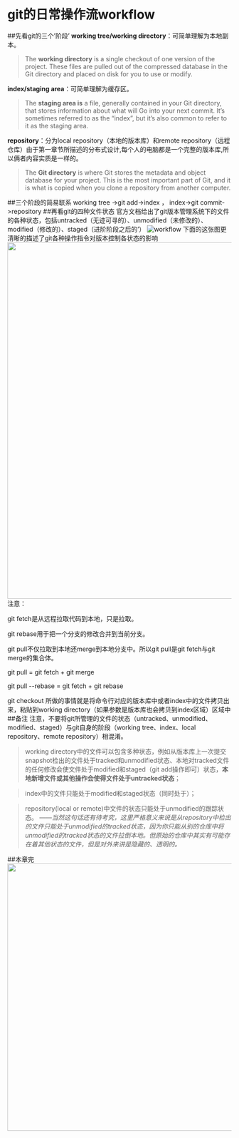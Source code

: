 # git的日常操作流workflow

##先看git的三个’阶段’
**working tree/working directory**：可简单理解为本地副本。
> The **working directory** is a single checkout of one version of the project. These files are pulled out of the compressed database in the Git directory and placed on disk for you to use or modify.

**index/staging area**：可简单理解为缓存区。
> The **staging area is** a file, generally contained in your Git directory, that stores information about what will Go into your next commit. It’s sometimes referred to as the “index”, but it’s also common to refer to it as the staging area.

**repository**：分为local repository（本地的版本库）和remote repository（远程仓库）由于第一章节所描述的分布式设计,每个人的电脑都是一个完整的版本库,所以俩者内容实质是一样的。
> The **Git directory** is where Git stores the metadata and object database for your project. This is the most important part of Git, and it is what is copied when you clone a repository from another computer.

##三个阶段的简易联系
working tree ->git add->index ，   index->git commit->repository 
##再看git的四种文件状态
官方文档给出了git版本管理系统下的文件的各种状态，包括untracked（无迹可寻的）、unmodified（未修改的）、modified（修改的）、staged（进阶阶段之后的’）
![workflow](http://img.blog.csdn.net/20160730183243795)
下面的这张图更清晰的描述了git各种操作指令对版本控制各状态的影响
<img src="http://img.blog.csdn.net/20160730183343452" width=800  />
注意：

git fetch是从远程拉取代码到本地，只是拉取。

git rebase用于把一个分支的修改合并到当前分支。

git pull不仅拉取到本地还merge到本地分支中。所以git pull是git fetch与git merge的集合体。

git pull = git fetch + git merge

git pull --rebase = git fetch + git rebase

git checkout 所做的事情就是将命令行对应的版本库中或者index中的文件拷贝出来，粘贴到working directory（如果参数是版本库也会拷贝到index区域）区域中
##备注
注意，不要将git所管理的文件的状态（untracked、unmodified、modified、staged）与git自身的阶段（working tree、index、local repository、remote repository）相混淆。
> working directory中的文件可以包含多种状态，例如从版本库上一次提交snapshot检出的文件处于tracked和unmodified状态、本地对tracked文件的任何修改会使文件处于modified和staged（git add操作即可）状态，**本地新增文件或其他操作会使得文件处于untracked状态**；

> index中的文件只能处于modified和staged状态（同时处于）；

> repository(local or remote)中文件的状态只能处于unmodified的跟踪状态。
> *——当然这句话还有待考究，这里严格意义来说是从repository中检出的文件只能处于unmodified的tracked状态，因为你只能从别的仓库中将unmodified的tracked状态的文件拉倒本地。但原始的仓库中其实有可能存在着其他状态的文件，但是对外来讲是隐藏的、透明的。*

##本章完
<img src="http://i4.piimg.com/569521/844410bcd0ec3647.jpg" height=600 >





